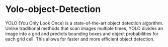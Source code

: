 # Yolo-object-Detection
YOLO (You Only Look Once) is a state-of-the-art object detection algorithm. Unlike traditional methods that scan images multiple times, YOLO divides an image into a grid and predicts bounding boxes and object probabilities for each grid cell. This allows for faster and more efficient object detection.
